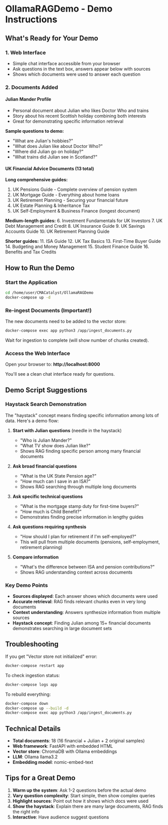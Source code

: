 # OllamaRAGDemo - Demo Instructions

## What's Ready for Your Demo

### 1. Web Interface
- Simple chat interface accessible from your browser
- Ask questions in the text box, answers appear below with sources
- Shows which documents were used to answer each question

### 2. Documents Added

#### Julian Mander Profile
- Personal document about Julian who likes Doctor Who and trains
- Story about his recent Scottish holiday combining both interests
- Great for demonstrating specific information retrieval

**Sample questions to demo:**
- "What are Julian's hobbies?"
- "What does Julian like about Doctor Who?"
- "Where did Julian go on holiday?"
- "What trains did Julian see in Scotland?"

#### UK Financial Advice Documents (13 total)

**Long comprehensive guides:**
1. UK Pensions Guide - Complete overview of pension system
2. UK Mortgage Guide - Everything about home loans
3. UK Retirement Planning - Securing your financial future
4. UK Estate Planning & Inheritance Tax
5. UK Self-Employment & Business Finance (longest document)

**Medium-length guides:**
6. Investment Fundamentals for UK Investors
7. UK Debt Management and Credit
8. UK Insurance Guide
9. UK Savings Accounts Guide
10. UK Retirement Planning Guide

**Shorter guides:**
11. ISA Guide
12. UK Tax Basics
13. First-Time Buyer Guide
14. Budgeting and Money Management
15. Student Finance Guide
16. Benefits and Tax Credits

## How to Run the Demo

### Start the Application

```bash
cd /home/user/CMACatalyst/OllamaRAGDemo
docker-compose up -d
```

### Re-ingest Documents (Important!)
The new documents need to be added to the vector store:

```bash
docker-compose exec app python3 /app/ingest_documents.py
```

Wait for ingestion to complete (will show number of chunks created).

### Access the Web Interface

Open your browser to: **http://localhost:8000**

You'll see a clean chat interface ready for questions.

## Demo Script Suggestions

### Haystack Search Demonstration

The "haystack" concept means finding specific information among lots of data. Here's a demo flow:

1. **Start with Julian questions** (needle in the haystack)
   - "Who is Julian Mander?"
   - "What TV show does Julian like?"
   - Shows RAG finding specific person among many financial documents

2. **Ask broad financial questions**
   - "What is the UK State Pension age?"
   - "How much can I save in an ISA?"
   - Shows RAG searching through multiple long documents

3. **Ask specific technical questions**
   - "What is the mortgage stamp duty for first-time buyers?"
   - "How much is Child Benefit?"
   - Demonstrates finding precise information in lengthy guides

4. **Ask questions requiring synthesis**
   - "How should I plan for retirement if I'm self-employed?"
   - This will pull from multiple documents (pensions, self-employment, retirement planning)

5. **Compare information**
   - "What's the difference between ISA and pension contributions?"
   - Shows RAG understanding context across documents

### Key Demo Points

- **Sources displayed**: Each answer shows which documents were used
- **Accurate retrieval**: RAG finds relevant chunks even in very long documents
- **Context understanding**: Answers synthesize information from multiple sources
- **Haystack concept**: Finding Julian among 15+ financial documents demonstrates searching in large document sets

## Troubleshooting

If you get "Vector store not initialized" error:
```bash
docker-compose restart app
```

To check ingestion status:
```bash
docker-compose logs app
```

To rebuild everything:
```bash
docker-compose down
docker-compose up --build -d
docker-compose exec app python3 /app/ingest_documents.py
```

## Technical Details

- **Total documents**: 18 (16 financial + Julian + 2 original samples)
- **Web framework**: FastAPI with embedded HTML
- **Vector store**: ChromaDB with Ollama embeddings
- **LLM**: Ollama llama3.2
- **Embedding model**: nomic-embed-text

## Tips for a Great Demo

1. **Warm up the system**: Ask 1-2 questions before the actual demo
2. **Vary question complexity**: Start simple, then show complex queries
3. **Highlight sources**: Point out how it shows which docs were used
4. **Show the haystack**: Explain there are many large documents, RAG finds the right info
5. **Interactive**: Have audience suggest questions

